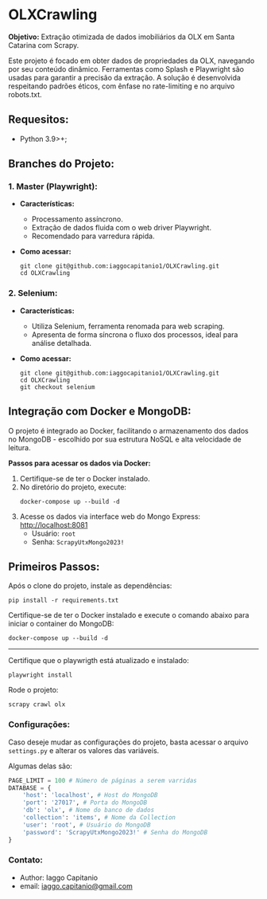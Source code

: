 

# OLXCrawling
**Objetivo:** Extração otimizada de dados imobiliários da OLX em Santa Catarina com Scrapy. 

Este projeto é focado em obter dados de propriedades da OLX, navegando por seu conteúdo dinâmico. Ferramentas como Splash e Playwright são usadas para garantir a precisão da extração. A solução é desenvolvida respeitando padrões éticos, com ênfase no rate-limiting e no arquivo robots.txt.

## Requesitos:
- Python 3.9>+;

## Branches do Projeto:
### 1. Master (Playwright):
- **Características:** 
   - Processamento assíncrono.
   - Extração de dados fluida com o web driver Playwright.
   - Recomendado para varredura rápida.
   
- **Como acessar:** 
   ```shell
   git clone git@github.com:iaggocapitanio1/OLXCrawling.git
   cd OLXCrawling
   ```

### 2. Selenium:
- **Características:** 
   - Utiliza Selenium, ferramenta renomada para web scraping.
   - Apresenta de forma síncrona o fluxo dos processos, ideal para análise detalhada.

- **Como acessar:** 
   ```shell
   git clone git@github.com:iaggocapitanio1/OLXCrawling.git
   cd OLXCrawling
   git checkout selenium
   ```

## Integração com Docker e MongoDB:
O projeto é integrado ao Docker, facilitando o armazenamento dos dados no MongoDB - escolhido por sua estrutura NoSQL e alta velocidade de leitura.

**Passos para acessar os dados via Docker:**
1. Certifique-se de ter o Docker instalado.
2. No diretório do projeto, execute:
   ```shell
   docker-compose up --build -d
   ```
3. Acesse os dados via interface web do Mongo Express: [http://localhost:8081](http://localhost:8081)
   - Usuário: `root`
   - Senha: `ScrapyUtxMongo2023!`


## Primeiros Passos:

Após o clone do projeto, instale as dependências:
```shell
pip install -r requirements.txt
```
Certifique-se de ter o Docker instalado e execute o comando abaixo para iniciar o container do MongoDB:
```shell
docker-compose up --build -d
```
---
Certifique que o playwrigth está atualizado e instalado:
```shell
playwright install
```

Rode o projeto:
```shell
scrapy crawl olx
```

### Configurações:
Caso deseje mudar as configurações do projeto, basta acessar o arquivo `settings.py` e alterar os valores das variáveis.

Algumas delas são:

```python
PAGE_LIMIT = 100 # Número de páginas a serem varridas
DATABASE = {
    'host': 'localhost', # Host do MongoDB
    'port': '27017', # Porta do MongoDB
    'db': 'olx', # Nome do banco de dados
    'collection': 'items', # Nome da Collection
    'user': 'root', # Usuário do MongoDB
    'password': 'ScrapyUtxMongo2023!' # Senha do MongoDB
}
```


### Contato:
- Author: Iaggo Capitanio
- email: iaggo.capitanio@gmail.com